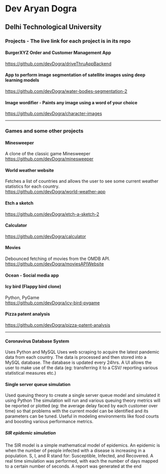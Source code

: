# Dev Aryan Dogra
## Delhi Technological University

### Projects - The live link for each project is in its repo

#### BurgerXYZ Order and Customer Management App
https://github.com/devDogra/driveThruAppBackend

#### App to perform image segmentation of satellite images using deep learning models
https://github.com/devDogra/water-bodies-segmentation-2

#### Image wordifier - Paints any image using a word of your choice
https://github.com/devDogra/character-images

-----------------------------------------------------------------------------------
### Games and some other projects
#### Minesweeper  
A clone of the classic game Minesweeper  
https://github.com/devDogra/minesweeper 

#### World weather website
Fetches a list of countries and allows the user to see some current weather statistics for each country.   
https://github.com/devDogra/world-weather-app  
  
#### Etch a sketch
https://github.com/devDogra/etch-a-sketch-2  
  
#### Calculator   
https://github.com/devDogra/calculator  

#### Movies
Debounced fetching of movies from the OMDB API.  
https://github.com/devDogra/moviesAPIWebsite

#### Ocean - Social media app
 
#### Icy bird (Flappy bird clone)  
Python, PyGame  
https://github.com/devDogra/icy-bird-pygame  
  
#### Pizza patent analysis  
https://github.com/devDogra/pizza-patent-analysis  

-----------------------------------------------------------------------------------------

#### Coronavirus Database System         									
Uses Python and MySQL
Uses web scraping to acquire the latest pandemic data from each country. 
The data is processed and then stored into a MySQL database. 
The database is updated every 24hrs. 
A UI allows the user to make use of the data (eg: transferring it to a CSV/ reporting various statistical measures etc.)

#### Single server queue simulation   									
Used queuing theory to create a single server queue model and simulated it using Python 
The simulation will run and various queuing theory metrics will be 
reported or plotted (eg: the average delay faced by each customer over time) so that problems with the current model can be identified and its parameters can be tuned. 
Useful in modeling environments like food courts and boosting various performance metrics.  

##### SIR epidemic simulation               	    							                
The SIR model is a simple mathematical model of epidemics. An epidemic is when the number of people infected with a disease is increasing in a population.
S, I, and R stand for: Susceptible, Infected, and Recovered.
A real time simulation was performed, with each the number of days mapped to a certain number of seconds.
A report was generated at the end




          

